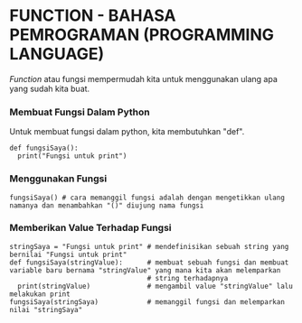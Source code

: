 # FUNCTION - BAHASA PEMROGRAMAN (PROGRAMMING LANGUAGE)
*Function* atau fungsi mempermudah kita untuk menggunakan ulang apa yang sudah kita buat.
### **Membuat Fungsi Dalam Python**
Untuk membuat fungsi dalam python, kita membutuhkan "def".
```
def fungsiSaya():
  print("Fungsi untuk print")
```
### **Menggunakan Fungsi**
```
fungsiSaya() # cara memanggil fungsi adalah dengan mengetikkan ulang namanya dan menambahkan "()" diujung nama fungsi
```
### **Memberikan Value Terhadap Fungsi**
```
stringSaya = "Fungsi untuk print" # mendefinisikan sebuah string yang bernilai "Fungsi untuk print"
def fungsiSaya(stringValue):      # membuat sebuah fungsi dan membuat variable baru bernama "stringValue" yang mana kita akan melemparkan
                                  # string terhadapnya
  print(stringValue)              # mengambil value "stringValue" lalu melakukan print 
fungsiSaya(stringSaya)            # memanggil fungsi dan melemparkan nilai "stringSaya"
```
